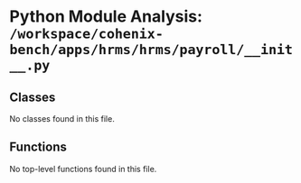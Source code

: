 # Python Module Analysis: `/workspace/cohenix-bench/apps/hrms/hrms/payroll/__init__.py`

## Classes

No classes found in this file.


## Functions

No top-level functions found in this file.
